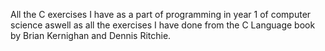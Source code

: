 All the C exercises I have as a part of programming in year 1 of computer science aswell as all the exercises I have done from the C Language book by Brian Kernighan and Dennis Ritchie.

